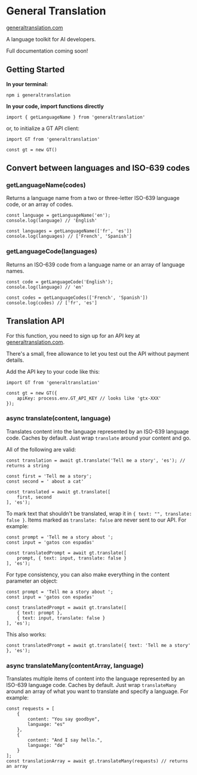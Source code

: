 # General Translation

<a href='https://www.generaltranslation.com' target="_blank">generaltranslation.com</a>

A language toolkit for AI developers.

Full documentation coming soon!

## Getting Started

<b>In your terminal:</b>

```
npm i generaltranslation
```

<b>In your code, import functions directly</b>

```
import { getLanguageName } from 'generaltranslation'
```

or, to initialize a GT API client:

```
import GT from 'generaltranslation'

const gt = new GT()
```

## Convert between languages and ISO-639 codes

### getLanguageName(codes)

Returns a language name from a two or three-letter ISO-639 language code, or an array of codes.

```
const language = getLanguageName('en');
console.log(language) // 'English'

const languages = getLanguageName(['fr', 'es'])
console.log(languages) // ['French', 'Spanish']
```

### getLanguageCode(languages)

Returns an ISO-639 code from a language name or an array of language names.

```
const code = getLanguageCode('English');
console.log(language) // 'en'

const codes = getLanguageCodes(['French', 'Spanish'])
console.log(codes) // ['fr', 'es']
```

## Translation API

For this function, you need to sign up for an API key at <a href='https://generaltranslation.com' target='_blank'>generaltranslation.com</a>.

There's a small, free allowance to let you test out the API without payment details.

Add the API key to your code like this:

```
import GT from 'generaltranslation'

const gt = new GT({
    apiKey: process.env.GT_API_KEY // looks like 'gtx-XXX'
});
```

### async translate(content, language)

Translates content into the language represented by an ISO-639 language code. Caches by default. Just wrap `translate` around your content and go.

All of the following are valid:

```
const translation = await gt.translate('Tell me a story', 'es'); // returns a string
```

```
const first = 'Tell me a story';
const second = ' about a cat'

const translated = await gt.translate([
    first, second
], 'es');
```

To mark text that shouldn't be translated, wrap it in `{ text: "", translate: false }`. Items marked as `translate: false` are never sent to our API. For example:

```
const prompt = 'Tell me a story about ';
const input = 'gatos con espadas'

const translatedPrompt = await gt.translate([
    prompt, { text: input, translate: false }
], 'es');
```

For type consistency, you can also make everything in the content parameter an object:

```
const prompt = 'Tell me a story about ';
const input = 'gatos con espadas'

const translatedPrompt = await gt.translate([
    { text: prompt }, 
    { text: input, translate: false }
], 'es');
```

This also works:

```
const translatedPrompt = await gt.translate({ text: 'Tell me a story' }, 'es');
```

### async translateMany(contentArray, language)

Translates multiple items of content into the language represented by an ISO-639 language code. Caches by default. Just wrap `translateMany` around an array of what you want to translate and specify a language. For example:

```
const requests = [
    {
        content: "You say goodbye",
        language: "es"
    },
    {
        content: "And I say hello.",
        language: "de"
    }
];
const translationArray = await gt.translateMany(requests) // returns an array
```